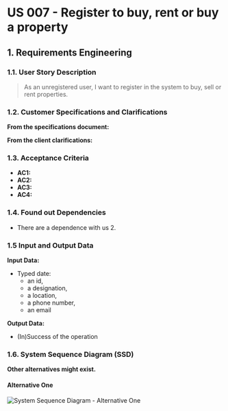# US 007 - Register to buy, rent or buy a property

## 1. Requirements Engineering


### 1.1. User Story Description


>As an unregistered user, I want to register in the system to buy, sell or rent properties.



### 1.2. Customer Specifications and Clarifications 


**From the specifications document:**

>




**From the client clarifications:**



### 1.3. Acceptance Criteria


* **AC1:** 
* **AC2:** 
* **AC3:** 
* **AC4:** 


### 1.4. Found out Dependencies


* There are a dependence with us 2.


### 1.5 Input and Output Data


**Input Data:**

* Typed date:
	* an id, 
	* a designation, 
	* a location, 
	* a phone number,
	* an email

**Output Data:**

* (In)Success of the operation

### 1.6. System Sequence Diagram (SSD)

**Other alternatives might exist.**

#### Alternative One

![System Sequence Diagram - Alternative One](svg/us007-system-sequence-diagram-alternative-one.svg)
